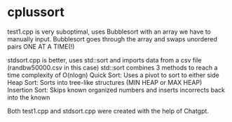 # cplussort

test1.cpp is very suboptimal, uses Bubblesort with an array we have to manually input.
  Bubblesort goes through the array and swaps unordered pairs ONE AT A TIME(!)

stdsort.cpp is better, uses std::sort and imports data from a csv file (randbw50000.csv in this case)
  std::sort combines 3 methods to reach a time complexity of O(nlogn)
      Quick Sort: Uses a pivot to sort to either side
      Heap Sort: Sorts into tree-like structures (MIN HEAP or MAX HEAP)
      Insertion Sort: Skips known organized numbers and inserts incorrects back into the known

Both test1.cpp and stdsort.cpp were created with the help of Chatgpt.

